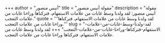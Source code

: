 +++
author = "أنيس منصور"
title = "مقولة أنيس منصور"
description = "مقولة أنيس منصور: لقد ولدنا وسط غابات من علامات الاستفهام، فتركناها وراءنا غابات من علامات التعجب."
quote = '''لقد ولدنا وسط غابات من علامات الاستفهام، فتركناها وراءنا غابات من علامات التعجب.''' 
slug = "لقد-ولدنا-وسط-غابات-من-علامات-الاستفهام-فتركناها-وراءنا-غابات-من-علامات-التعجب"
+++
لقد ولدنا وسط غابات من علامات الاستفهام، فتركناها وراءنا غابات من علامات التعجب.
